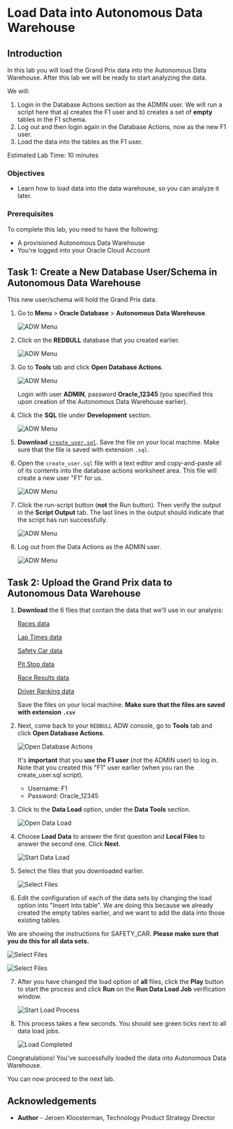 # Load Data into Autonomous Data Warehouse

<!--![Banner](images/banner.png)-->

## Introduction
In this lab you will load the Grand Prix data into the Autonomous Data Warehouse. After this lab we will be ready to start analyzing the data.

We will:
1. Login in the Database Actions section as the ADMIN user. We will run a script here that a) creates the F1 user and b) creates a set of **empty** tables in the F1 schema.
2. Log out and then login again in the Database Actions, now as the new F1 user.
3. Load the data into the tables as the F1 user.

Estimated Lab Time: 10 minutes

### Objectives
- Learn how to load data into the data warehouse, so you can analyze it later.

### Prerequisites
To complete this lab, you need to have the following:
- A provisioned Autonomous Data Warehouse
- You're logged into your Oracle Cloud Account

## **Task 1**: Create a New Database User/Schema in Autonomous Data Warehouse

This new user/schema will hold the Grand Prix data.

1. Go to **Menu** > **Oracle Database** > **Autonomous Data Warehouse**.

   ![ADW Menu](images/adw-menu.png)

2. Click on the **REDBULL** database that you created earlier.

   ![ADW Menu](images/open-redbull2.png)

3. Go to **Tools** tab and click **Open Database Actions**.

   ![ADW Menu](images/open-database-actions.png)

   Login with user **ADMIN**, password **Oracle_12345** (you specified this upon creation of the Autonomous Data Warehouse earlier).

4. Click the **SQL** tile under **Development** section.

    ![ADW Menu](images/open-sql.png)

5. **Download** <a href="files/create_user.sql" target="\_blank">`create_user.sql`</a>. Save the file on your local machine. Make sure that the file is saved with extension `.sql`.

6. Open the `create_user.sql` file with a text editor and copy-and-paste all of its contents into the database actions worksheet area. This file will create a new user "F1" for us.

    ![ADW Menu](images/copy-paste.png)

7. Click the run-script button (**not** the Run button). Then verify the output in the **Script Output** tab. The last lines in the output should indicate that the script has run successfully.

    ![ADW Menu](images/run-script.png)

8. Log out from the Data Actions as the ADMIN user.

   ![ADW Menu](images/signoutadmin.png)

## **Task 2**: Upload the Grand Prix data to Autonomous Data Warehouse

1. **Download** the 6 files that contain the data that we'll use in our analysis:

   <a href="files/RACES.csv" target="\_blank">Races data</a>

   <a href="files/LAP_TIMES.csv" target="\_blank">Lap Times data</a>

   <a href="files/SAFETY_CAR.csv" target="\_blank">Safety Car data</a>

   <a href="files/PIT_STOPS.csv" target="\_blank">Pit Stop data</a>

   <a href="files/RESULTS.csv" target="\_blank">Race Results data</a>

   <a href="files/DRIVER_STANDINGS.csv" target="\_blank">Driver Ranking data</a>

   Save the files on your local machine. **Make sure that the files are saved with extension `.csv`**

2. Next, come back to your `REDBULL` ADW console, go to **Tools** tab and click **Open Database Actions**.

   ![Open Database Actions](images/open-database-actions.png)

   It's **important** that you **use the F1 user** (_not_ the ADMIN user) to log in. Note that you created this "F1" user earlier (when you ran the create_user.sql script).

   - Username: F1
   - Password: Oracle_12345

3. Click to the **Data Load** option, under the **Data Tools** section.

   ![Open Data Load](images/open-data-load.png)

4. Choose **Load Data** to answer the first question and **Local Files** to answer the second one. Click **Next**.

    ![Start Data Load](images/start-data-load.png)

5. Select the files that you downloaded earlier.

    ![Select Files](images/select-files.png)

6. Edit the configuration of each of the data sets by changing the load option into "Insert into table". We are doing this because we already created the empty tables earlier, and we want to add the data into those existing tables.

  We are showing the instructions for SAFETY_CAR. **Please make sure that you do this for all data sets.**

   ![Select Files](images/edit-safety-car.png)

   ![Select Files](images/change-option1.png)

7. After you have changed the load option of **all** files, click the **Play** button to start the process and click **Run** on the **Run Data Load Job** verification window.

    ![Start Load Process](images/load-data.png)

8. This process takes a few seconds. You should see  green ticks next to all data load jobs.

    ![Load Completed](images/load-completed.png)

Congratulations! You've successfully loaded the data into Autonomous Data Warehouse.

You can now proceed to the next lab.

## **Acknowledgements**

- **Author** - Jeroen Kloosterman, Technology Product Strategy Director
